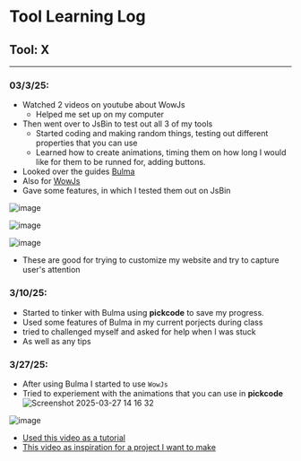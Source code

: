# Tool Learning Log

## Tool: **X**

---

### 03/3/25:
* Watched 2 videos on youtube about WowJs
  *   Helped me set up on my computer
* Then went over to JsBin to test out all 3 of my tools
  *  Started coding and making random things, testing out different properties that you can use
  *  Learned how to create animations, timing them on how long I would like for them to be runned for, adding buttons.
*  Looked over the guides [Bulma](https://bulma.io/documentation/start/overview/)
*  Also for [WowJs](https://animate.style/)
  * Gave some features, in which I tested them out on JsBin    

![image](https://github.com/user-attachments/assets/e6e27473-9926-46d0-bc9a-06647b69aeb6)

![image](https://github.com/user-attachments/assets/afdad801-977f-4d3f-b170-1380b5a9ab74)

![image](https://github.com/user-attachments/assets/da5cfc95-ffb1-46dc-9d12-1aa280277fac)


* These are good for trying to customize my website and try to capture user's attention

### 3/10/25:
* Started to tinker with Bulma using **pickcode** to save my progress.
* Used some features of Bulma in my current porjects during class
* tried to challenged myself and asked for help when I was stuck
 * As well as any tips

### 3/27/25:
 * After using Bulma I started to use `WowJs`
 * Tried to experiement with the animations that you can use in **pickcode**
 ![Screenshot 2025-03-27 14 16 32](https://github.com/user-attachments/assets/ed1ae7a8-e055-4548-8767-1ed31b4fae5c)

 ![image](https://github.com/user-attachments/assets/595482c8-e2ce-474a-9367-0b875319463f)
 
  * [Used this video as a tutorial](https://youtu.be/bd_jHBk8Kzw?si=cQmZKucG0eQ8SV8-)
  * [This video as inspiration for a project I want to make](https://youtu.be/-mIWhsZ0Wxo?si=TFKAgwxeqxacrYS2)
 


<!-- 
* Links you used today (websites, videos, etc)
* Things you tried, progress you made, etc
* Challenges, a-ha moments, etc
* Questions you still have
* What you're going to try next
-->
